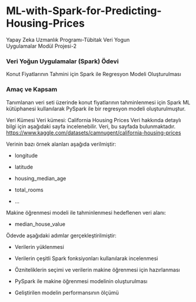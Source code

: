 # ML-with-Spark-for-Predicting-Housing-Prices
Yapay Zeka Uzmanlık Programı-Tübitak Veri Yogun Uygulamalar Modül Projesi-2

### Veri Yoğun Uygulamalar (Spark) Ödevi

Konut Fiyatlarının Tahmini için Spark ile Regresyon Modeli Oluşturulması

### Amaç ve Kapsam

Tanımlanan veri seti üzerinde konut fiyatlarının tahminlenmesi için Spark ML kütüphanesi kullanılarak PySpark ile bir regresyon modeli oluşturulmuştur.

Veri Kümesi
Veri kümesi: California Housing Prices
Veri hakkında detaylı bilgi için aşağıdaki sayfa incelenebilir. Veri, bu sayfada bulunmaktadır.
https://www.kaggle.com/datasets/camnugent/california-housing-prices

Verinin bazı örnek alanları aşağıda verilmiştir:

* longitude
  
* latitude
  
* housing_median_age
  
* total_rooms
  
* ...

Makine öğrenmesi modeli ile tahminlenmesi hedeflenen veri alanı:

* median_house_value


Ödevde aşağıdaki adımlar gerçekleştirilmiştir:


* Verilerin yüklenmesi

* Verilerin çeşitli Spark fonksiyonları kullanılarak incelenmesi

* Özniteliklerin seçimi ve verilerin makine öğrenmesi için hazırlanması

* PySpark ile makine öğrenmesi modelinin oluşturulması

* Geliştirilen modelin performansının ölçümü
